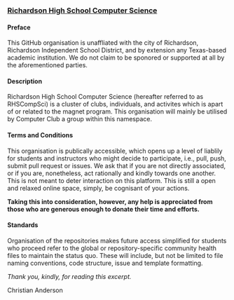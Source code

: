 ### [Richardson High School Computer Science](https://github.com/rhscompsci.org)

#### Preface

This GitHub organisation is unaffliated with the city of Richardson, Richardson Independent School District, and by extension any Texas-based academic institution. We do not claim to be sponored or supported at all by the aforementioned parties.

#### Description

Richardson High School Computer Science (hereafter referred to as RHSCompSci) is a cluster of clubs, individuals, and activites which is apart of or related to the magnet program. This organisation will mainly be utilised by Computer Club a group within this namespace. 

#### Terms and Conditions

This organisation is publically accessible, which opens up a level of liablily for students and instructors who might decide to participate, i.e., pull, push, submit pull request or issues. We ask that if you are not directly associated, or if you are, nonetheless, act rationally and kindly towards one another. This is not meant to deter interaction on this platform. This is still a open and relaxed online space, simply, be cognisant of your actions.

<strong>Taking this into consideration, however, any help is appreciated from those who are generous enough to donate their time and efforts.</strong>

#### Standards

Organisation of the repositories makes future access simplified for students who proceed refer to the global or repository-specific community health files to maintain the status quo. These will include, but not be limited to file naming conventions, code structure, issue and template formatting.

<i>Thank you, kindly, for reading this excerpt.</i>

Christian Anderson
